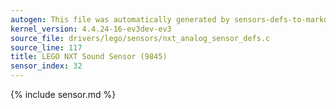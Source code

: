 ```yaml
---
autogen: This file was automatically generated by sensors-defs-to-markdown.py
kernel_version: 4.4.24-16-ev3dev-ev3
source_file: drivers/lego/sensors/nxt_analog_sensor_defs.c
source_line: 117
title: LEGO NXT Sound Sensor (9845)
sensor_index: 32
---
```


{% include sensor.md %}
